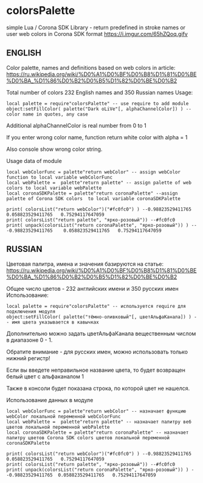 colorsPalette
=============
simple Lua / Corona SDK Library - return predefined in stroke names or user web colors in Corona SDK format
https://i.imgur.com/65hZQoq.gifv

ENGLISH
-------
Color palette, names and definitions based on web colors in article:
https://ru.wikipedia.org/wiki/%D0%A1%D0%BF%D0%B8%D1%81%D0%BE%D0%BA_%D1%86%D0%B2%D0%B5%D1%82%D0%BE%D0%B2

Total number of colors 232 English names and 350 Russian names
Usage:
```
local palette = require"colorsPalette" -- use require to add module
object:setFillColor( palette("Dark oLiVe"[, alphaChannelColor]) ) -- color name in quotes, any case
```
Additional alphaChannelColor is real number from 0 to 1

If you enter wrong color name, function return white color with alpha = 1

Also console show wrong color string.

Usage data of module
```
local webColorFunc = palette"return webColor" -- assign webColor function to local variable webColorFunc
local webPalette =  palette"return palette" -- assign palette of web colors to local variable webPalette
local coronaSDKPalette = palette"return coronaPalette" --assign palette of Corona SDK colors  to local variable coronaSDKPalette

print( colorsList("return webColor")("#fc0fc0") ) --0.98823529411765	0.058823529411765	0.75294117647059
print( colorsList("return palette", "ярко-розовый")) --#fc0fc0
print( unpack(colorsList("return coronaPalette", "ярко-розовый")) ) -- -0.98823529411765	0.058823529411765	0.75294117647059
```
RUSSIAN
-------
Цветовая палитра, имена и значения базируются на статье:
https://ru.wikipedia.org/wiki/%D0%A1%D0%BF%D0%B8%D1%81%D0%BE%D0%BA_%D1%86%D0%B2%D0%B5%D1%82%D0%BE%D0%B2

Общее число цветов - 232 английских имени и 350 русских имен
Использование:
```
local palette = require"colorsPalette" -- используется require для подключения модуля
object:setFillColor( palette("тёмно-оливковый"[, цветАльфаКанала]) ) -- имя цвета указывается в кавычках
```
Дополнительно можно задать цветАльфаКанала вещественным числом в диапазоне 0 - 1.

Обратите внимание - для русских имен, можно использовать только нижний регистр!

Если вы введете неправильное название цвета, то будет возвращен белый цвет с альфаканалом 1

Также в консоли будет показана строка, по которой цвет не нашелся.

Использование данных в модуле
```
local webColorFunc = palette"return webColor" -- назначает функцию webColor локальной переменной webColorFunc
local webPalette =  palette"return palette" -- назначает палитру веб цветов локальной переменной webPalette
local coronaSDKPalette = palette"return coronaPalette" -- назначает палитру цветов Corona SDK colors цветов локальной переменной coronaSDKPalette

print( colorsList("return webColor")("#fc0fc0") ) --0.98823529411765	0.058823529411765	0.75294117647059
print( colorsList("return palette", "ярко-розовый")) --#fc0fc0
print( unpack(colorsList("return coronaPalette", "ярко-розовый")) ) --0.98823529411765	0.058823529411765	0.75294117647059
```
